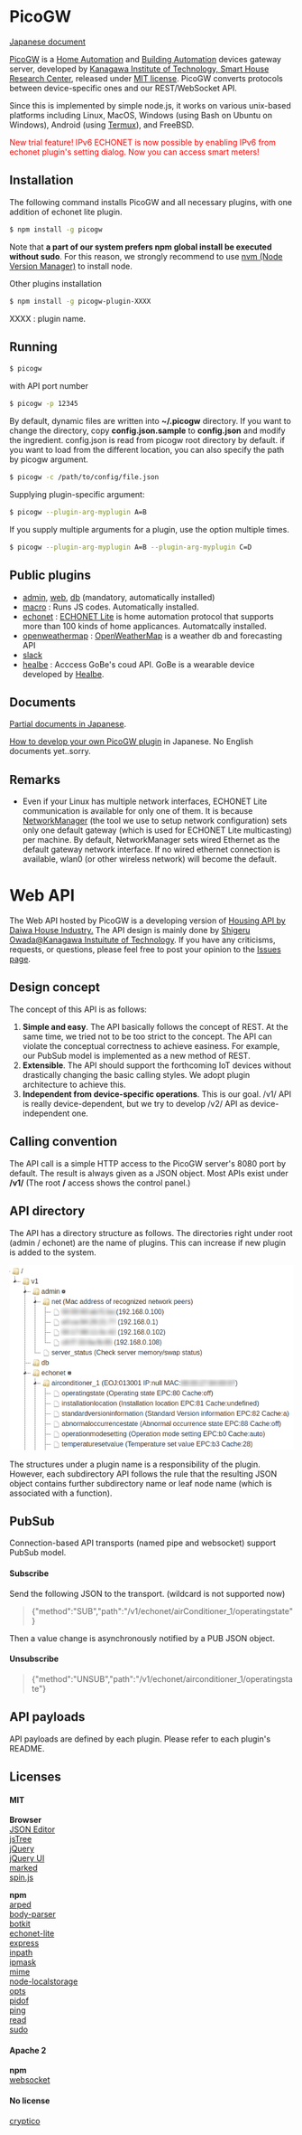 # PicoGW

[Japanese document](https://toyhack.club/picogw-jp/)

[PicoGW](https://github.com/KAIT-HEMS/node-picogw) is a [Home Automation](https://en.wikipedia.org/wiki/Home_automation) and [Building Automation](https://en.wikipedia.org/wiki/Building_automation) devices gateway server, developed by [Kanagawa Institute of Technology, Smart House Research Center](http://sh-center.org/en/), released under [MIT license](https://opensource.org/licenses/mit-license.php).
PicoGW converts protocols between device-specific ones and our REST/WebSocket API.

Since this is implemented by simple node.js, it works on various unix-based platforms including Linux, MacOS, Windows (using Bash on Ubuntu on Windows), Android (using [Termux](https://play.google.com/store/apps/details?id=com.termux)), and FreeBSD.

<font color='red'>New trial feature! IPv6 ECHONET is now possible by enabling IPv6 from echonet plugin's setting dialog. Now you can access smart meters!</font>
<!-- font color='red'>The [old repository](https://github.com/KAIT-HEMS/PicoGW) will remain public for a while, but not actively maintained any more. It will be deleted soon.</font -->

## Installation

The following command installs PicoGW and all necessary plugins, with one addition of echonet lite plugin.

```bash
$ npm install -g picogw
```

Note that **a part of our system prefers npm global install be executed without sudo**. For this reason, we strongly recommend to use [nvm (Node Version Manager)](https://github.com/creationix/nvm) to install node.

Other plugins installation

```bash
$ npm install -g picogw-plugin-XXXX
```

XXXX : plugin name.

## Running

```bash
$ picogw
```

with API port number

```bash
$ picogw -p 12345 
```

By default, dynamic files are written into **~/.picogw** directory. If you want to change the directory, copy **config.json.sample** to **config.json** and modify the ingredient. config.json is read from picogw root directory by default. if you want to load from the different location, you can also specify the path by picogw argument.

```bash
$ picogw -c /path/to/config/file.json 
```

Supplying plugin-specific argument:

```bash
$ picogw --plugin-arg-myplugin A=B
```

If you supply multiple arguments for a plugin, use the option multiple times.

```bash
$ picogw --plugin-arg-myplugin A=B --plugin-arg-myplugin C=D
```


## Public plugins

+ [admin](https://www.npmjs.com/package/picogw-plugin-admin), [web](https://www.npmjs.com/package/picogw-plugin-web), [db](https://www.npmjs.com/package/picogw-plugin-db)  (mandatory, automatically installed)
+ [macro](https://www.npmjs.com/package/picogw-plugin-macro) : Runs JS codes. Automatically installed.
+ [echonet](https://www.npmjs.com/package/picogw-plugin-echonet) : [ECHONET Lite](http://echonet.jp/english/) is home automation protocol that supports more than 100 kinds of home applicances. Automatcally installed.
+ [openweathermap](https://www.npmjs.com/package/picogw-plugin-openweathermap) : [OpenWeatherMap](http://openweathermap.org/) is a weather db and forecasting API
+ [slack](https://www.npmjs.com/package/picogw-plugin-slack)
+ [healbe](https://www.npmjs.com/package/picogw-plugin-healbe) : Acccess GoBe's coud API. GoBe is a wearable device developed by [Healbe](https://healbe.com/us/).

## Documents

[Partial documents in Japanese](https://hoikutech.com/picogw/).

[How to develop your own PicoGW plugin](PluginDevelopment.jp.md) in Japanese.
No English documents yet..sorry.

## Remarks

+ Even if your Linux has multiple network interfaces, ECHONET Lite communication is available for only one of them. It is because [NetworkManager](https://wiki.gnome.org/Projects/NetworkManager) (the tool we use to setup network configuration) sets only one default gateway (which is used for ECHONET Lite multicasting) per machine. By default, NetworkManager sets wired Ethernet as the default gateway network interface. If no wired ethernet connection is available, wlan0 (or other wireless network) will become the default.

# Web API

The Web API hosted by PicoGW is a developing version of [Housing API by Daiwa House Industry.](http://www.daiwahouse.co.jp/lab/HousingAPI/) The API design is mainly done by [Shigeru Owada@Kanagawa Instuitute of Technology](https://github.com/sowd). If you have any criticisms, requests, or questions, please feel free to post your opinion to the [Issues page](https://github.com/KAIT-HEMS/PicoGW/issues).

## Design concept

The concept of this API is as follows:

1. **Simple and easy**. The API basically follows the concept of REST. At the same time, we tried not to be too strict to the concept. The API can violate the conceptual correctness to achieve easiness. For example, our PubSub model is implemented as a new method of REST.
2. **Extensible**. The API should support the forthcoming IoT devices without drastically changing the basic calling styles. We adopt plugin architecture to achieve this.
3. **Independent from device-specific operations**. This is our goal. /v1/ API is really device-dependent, but we try to develop /v2/ API as device-independent one.

## Calling convention

The API call is a simple HTTP access to the PicoGW server's 8080 port by default. The result is always given as a JSON object. Most APIs exist under **/v1/** (The root **/** access shows the control panel.)

## API directory

The API has a directory structure as follows. The directories right under root (admin / echonet) are the name of plugins. This can increase if new plugin is added to the system.

![](res/DirStructure.png)

The structures under a plugin name is a responsibility of the plugin. However, each subdirectory API follows the rule that the resulting JSON object contains further subdirectory name or leaf node name (which is associated with a function).


## PubSub

Connection-based API transports (named pipe and websocket) support PubSub model.

#### Subscribe
Send the following JSON to the transport. (wildcard is not supported now)

> {"method":"SUB","path":"/v1/echonet/airConditioner_1/operatingstate"}

Then a value change is asynchronously notified by a PUB JSON object.

#### Unsubscribe

> {"method":"UNSUB","path":"/v1/echonet/airconditioner_1/operatingstate"}

## API payloads

API payloads are defined by each plugin. Please refer to each plugin's README.

## Licenses

#### MIT

**Browser**  
[JSON Editor](https://github.com/jdorn/json-editor)  
[jsTree](https://www.jstree.com/)  
[jQuery](https://jquery.com/)  
[jQuery UI](https://jqueryui.com/)  
[marked](https://github.com/chjj/marked)  
[spin.js](http://spin.js.org/)  
  
**npm**  
[arped](https://www.npmjs.com/package/arped)  
[body-parser](https://www.npmjs.com/package/body-parser)  
[botkit](https://www.npmjs.com/package/botkit)  
[echonet-lite](https://www.npmjs.com/package/echonet-lite)  
[express](https://www.npmjs.com/package/express)  
[inpath](https://www.npmjs.com/package/inpath)  
[ipmask](https://www.npmjs.com/package/ipmask)  
[mime](https://www.npmjs.com/package/mime)  
[node-localstorage](https://www.npmjs.com/package/node-localstorage)  
[opts](https://www.npmjs.com/package/opts)  
[pidof](https://www.npmjs.com/package/pidof)  
[ping](https://www.npmjs.com/package/ping)  
[read](https://www.npmjs.com/package/read)  
[sudo](https://github.com/calmh/node-sudo)  

#### Apache 2

**npm**  
[websocket](https://www.npmjs.com/package/websocket)  

#### No license

[cryptico](https://www.npmjs.com/package/cryptico)  
